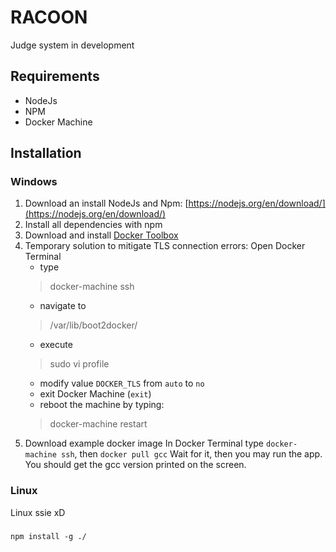 # RACOON

Judge system in development

## Requirements
- NodeJs
- NPM
- Docker Machine

## Installation
### Windows
1. Download an install NodeJs and Npm: [https://nodejs.org/en/download/](https://nodejs.org/en/download/)
2. Install all dependencies with npm
3. Download and install [Docker Toolbox](https://github.com/docker/toolbox/releases "Docker Toolbox")
4. Temporary solution to mitigate TLS connection errors:
Open Docker Terminal
    - type
    >docker-machine ssh
    - navigate to
	>/var/lib/boot2docker/
	- execute
	>sudo vi profile
	- modify value `DOCKER_TLS` from `auto` to `no`
	- exit Docker Machine (`exit`)
	- reboot the machine by typing:
	> docker-machine restart
5. Download example docker image
In Docker Terminal type `docker-machine ssh`, then `docker pull gcc`
Wait for it, then you may run the app.
You should get the gcc version printed on the screen.

### Linux
Linux ssie xD

###

```
npm install -g ./
```